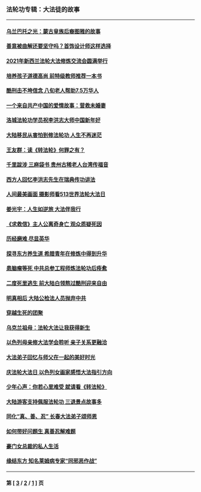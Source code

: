 ### 法轮功专辑：大法徒的故事
---
#### [乌兰巴托之光：蒙古皇族后裔图雅的故事](../../pages/nf1147481/n13155759.md?01190430) 
#### [善意被曲解还要坚守吗？首饰设计师这样选择](../../pages/nf1147481/n13077575.md?01190430) 
#### [2021年新西兰法轮大法修炼交流会圆满举行](../../pages/nf1147481/n13033149.md?01190430) 
#### [培养孩子道德高尚 前特级教师推荐一本书](../../pages/nf1147481/n12938640.md?01190430) 
#### [酷刑击不垮信念 八旬老人帮助7.5万华人](../../pages/nf1147481/n12880712.md?01190430) 
#### [一个来自共产中国的爱情故事：营救未婚妻](../../pages/nf1147481/n12778386.md?01190430) 
#### [洛城法轮功学员祝李洪志大师中国新年好](../../pages/nf1147481/n12724685.md?01190430) 
#### [大陆移民从害怕到修法轮功 人生不再迷茫](../../pages/nf1147481/n12414325.md?01190430) 
#### [王友群：读《转法轮》何罪之有？](../../pages/nf1147481/n12408647.md?01190430) 
#### [千里跋涉 三麻袋书 贵州古稀老人台湾传福音](../../pages/nf1147481/n12198750.md?01190430) 
#### [西方人回忆李洪志先生在瑞典传功讲法](../../pages/nf1147481/n12099607.md?01190430) 
#### [人间最美画面 摄影师看513世界法轮大法日](../../pages/nf1147481/n12094118.md?01190430) 
#### [姜光宇：人生如逆旅 大法伴我行](../../pages/nf1147481/n12088664.md?01190430) 
#### [《求救信》主人公离奇身亡 观众质疑死因](../../pages/nf1147481/n11845215.md?01190430) 
#### [历经磨难 尽显英华](../../pages/nf1147481/n11723297.md?01190430) 
#### [探寻东方养生道 希腊青年在修炼中得到升华](../../pages/nf1147481/n11494502.md?01190430) 
#### [患脑瘤等死 中共总参工程师炼法轮功后痊愈](../../pages/nf1147481/n11466682.md?01190430) 
#### [二度死里逃生 前大陆白领熬过酷刑迎来自由](../../pages/nf1147481/n11368594.md?01190430) 
#### [明真相后 大陆公检法人员抛弃中共](../../pages/nf1147481/n11358618.md?01190430) 
#### [穿越生死的团聚](../../pages/nf1147481/n11258922.md?01190430) 
#### [乌克兰祖母：法轮大法让我获得新生](../../pages/nf1147481/n11269457.md?01190430) 
#### [以色列母亲修大法学会聆听 亲子关系更融洽](../../pages/nf1147481/n11268195.md?01190430) 
#### [大法弟子回忆与师父在一起的美好时光](../../pages/nf1147481/n11267759.md?01190430) 
#### [庆法轮大法日 以色列女画家感悟大法指引方向](../../pages/nf1147481/n11267735.md?01190430) 
#### [少年心声：你若心里难受 就请看《转法轮》](../../pages/nf1147481/n11267496.md?01190430) 
#### [大陆游客支持佩服法轮功 三退景点故事多](../../pages/nf1147481/n11267378.md?01190430) 
#### [同化“真、善、忍” 长春大法弟子颂师恩](../../pages/nf1147481/n11266497.md?01190430) 
#### [如何带好问题生 真善忍解难题](../../pages/nf1147481/n11243655.md?01190430) 
#### [豪门女总裁的私人生活](../../pages/nf1147481/n10127794.md?01190430) 
#### [缘结东方 知名莱姆病专家“同邪恶作战”](../../pages/nf1147481/n10682468.md?01190430) 

---
#### 第 [ [3](./3.md?01190430) / [2](./2.md?01190430) / [1](./1.md?01190430) ] 页
